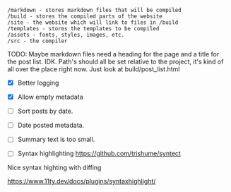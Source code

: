 ```
/markdown - stores markdown files that will be compiled
/build - stores the compiled parts of the website
/site - the website which will link to files in /build
/templates - stores the templates to be compiled
/assets - fonts, styles, images, etc.
/src - the compiler
```

TODO:
Maybe markdown files need a heading for the page and a title for the post list. IDK.
Path's should all be set relative to the project, it's kind of all over the place right now. Just look at build/post_list.html

- [x] Better logging
- [x] Allow empty metadata
- [ ] Sort posts by date.
- [ ] Date posted metadata.
- [ ] Summary text is too small.
- [ ] Syntax highlighting https://github.com/trishume/syntect


Nice syntax highting with diffing

https://www.11ty.dev/docs/plugins/syntaxhighlight/